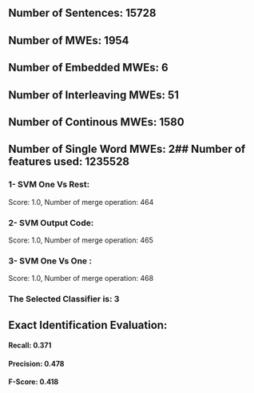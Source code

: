 ## Number of Sentences: 15728
## Number of MWEs: 1954

## Number of Embedded MWEs: 6

## Number of Interleaving MWEs: 51

## Number of Continous MWEs: 1580
## Number of Single Word MWEs: 2## Number of features used: 1235528

### 1- SVM One Vs Rest: 
Score: 1.0, Number of merge operation: 464
### 2- SVM Output Code: 
Score: 1.0, Number of merge operation: 465
### 3- SVM One Vs One : 
Score: 1.0, Number of merge operation: 468
### The Selected Classifier is: 3
## Exact Identification Evaluation: 
#### Recall: 0.371
#### Precision: 0.478
#### F-Score: 0.418
